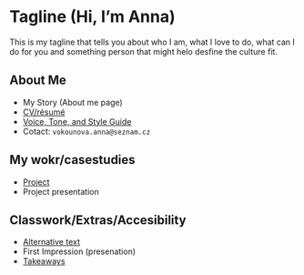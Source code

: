 # Tagline (Hi, I’m Anna)

This is my tagline that tells  you about who I am, what I love to do, what can I do for you and something person that might helo desfine the culture fit. 

## About Me

- My Story (About me page)
- [CV/résumé](04-experience)
- [Voice, Tone, and Style Guide](05-voice-tone)
- Cotact: `vokounova.anna@seznam.cz`

## My wokr/casestudies

- [Project](03-case-study)
- Project presentation

## Classwork/Extras/Accesibility

- [Alternative text](01-alternative-text)
- First Impression (presenation)
- [Takeaways](takeaways)

